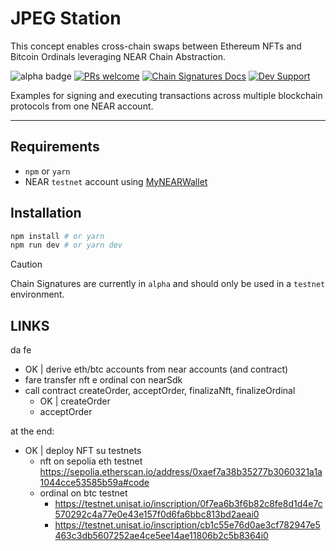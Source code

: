 # JPEG Station

This concept enables cross-chain swaps between Ethereum NFTs and Bitcoin Ordinals leveraging NEAR Chain Abstraction.

![alpha badge](https://img.shields.io/badge/status-alpha-red)
[![PRs welcome](https://img.shields.io/badge/PRs-welcome-green)](https://github.com/near-examples/near-multichain/pulls)
[![Chain Signatures Docs](https://img.shields.io/badge/Chain_Signatures_Docs-blue)](https://docs.near.org/concepts/abstraction/chain-signatures)
[![Dev Support](https://img.shields.io/badge/DEV_SUPPORT-red)](https://t.me/neardev)

Examples for signing and executing transactions across multiple blockchain protocols from one NEAR account. 

---

## Requirements

- `npm` or `yarn`
- NEAR `testnet` account using [MyNEARWallet](https://mynearwallet.com/)

## Installation

```bash
npm install # or yarn
npm run dev # or yarn dev
```

> [!CAUTION]
> Chain Signatures are currently in `alpha` and should only be used in a `testnet` environment.


## LINKS
da fe
- OK | derive eth/btc accounts from near accounts (and contract)
- fare transfer nft e ordinal con nearSdk
- call contract createOrder, acceptOrder, finalizaNft, finalizeOrdinal
  - OK | createOrder
  - acceptOrder

at the end:
- OK | deploy NFT su testnets
  - nft on sepolia eth testnet https://sepolia.etherscan.io/address/0xaef7a38b35277b3060321a1a1044cce53585b59a#code
  - ordinal on btc testnet
    - https://testnet.unisat.io/inscription/0f7ea6b3f6b82c8fe8d1d4e7c570292c4a77e0e43e157f0d6fa6bbc813bd2aeai0
    - https://testnet.unisat.io/inscription/cb1c55e76d0ae3cf782947e5463c3db5607252ae4ce5ee14ae11806b2c5b8364i0
